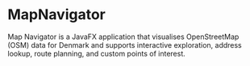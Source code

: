 # MapNavigator
Map Navigator is a JavaFX application that visualises OpenStreetMap (OSM) data for Denmark and supports interactive exploration, address lookup, route planning, and custom points of interest.
